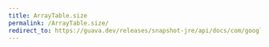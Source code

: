 ```yaml
---
title: ArrayTable.size
permalink: /ArrayTable.size/
redirect_to: https://guava.dev/releases/snapshot-jre/api/docs/com/google/common/collect/ArrayTable.html#size--
---
```

